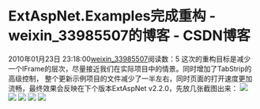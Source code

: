 # ExtAspNet.Examples完成重构 - weixin_33985507的博客 - CSDN博客
2010年01月23日 23:18:00[weixin_33985507](https://me.csdn.net/weixin_33985507)阅读数：5
这次的重构目标是减少一个IFrame的层次，尽量接近我们在实际项目中的情景。同时增加了TabStrip的高级控制，
整个更新示例项目的文件减少了一半左右，同时页面的打开速度更加流畅，最终效果会反映在下个版本ExtAspNet v2.2.0，先放几张截图出来：
![](https://images.cnblogs.com/cnblogs_com/sanshi/ExtAspNet_v2.2.0/snap115.gif)
![](https://images.cnblogs.com/cnblogs_com/sanshi/ExtAspNet_v2.2.0/snap116.gif)
![](https://images.cnblogs.com/cnblogs_com/sanshi/ExtAspNet_v2.2.0/snap117.gif)
![](https://images.cnblogs.com/cnblogs_com/sanshi/ExtAspNet_v2.2.0/snap118.gif)
![](https://images.cnblogs.com/cnblogs_com/sanshi/ExtAspNet_v2.2.0/snap119.gif)
